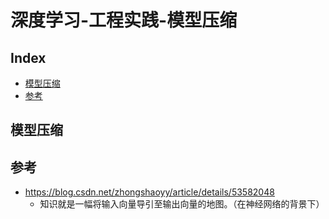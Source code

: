 深度学习-工程实践-模型压缩
===


Index
---
<!-- TOC -->

- [模型压缩](#模型压缩)
- [参考](#参考)

<!-- /TOC -->


## 模型压缩


## 参考
- https://blog.csdn.net/zhongshaoyy/article/details/53582048
    - 知识就是一幅将输入向量导引至输出向量的地图。（在神经网络的背景下）